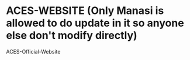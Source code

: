 # ACES-WEBSITE  (Only Manasi is allowed to do update in it so anyone else don't modify directly)
ACES-Official-Website
